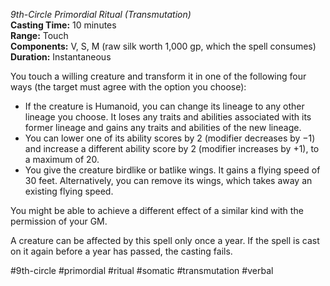 *9th-Circle Primordial Ritual (Transmutation)*  
**Casting Time:** 10 minutes  
**Range:** Touch  
**Components:** V, S, M (raw silk worth 1,000 gp, which the spell consumes)  
**Duration:** Instantaneous

You touch a willing creature and transform it in one of the following four ways (the target must agree with the option you choose):
* If the creature is Humanoid, you can change its lineage to any other lineage you choose. It loses any traits and abilities associated with its former lineage and gains any traits and abilities of the new lineage.
* You can lower one of its ability scores by 2 (modifier decreases by −1) and increase a different ability score by 2 (modifier increases by +1), to a maximum of 20.
* You give the creature birdlike or batlike wings. It gains a flying speed of 30 feet. Alternatively, you can remove its wings, which takes away an existing flying speed.

You might be able to achieve a different effect of a similar kind with the permission of your GM.

A creature can be affected by this spell only once a year. If the spell is cast on it again before a year has passed, the casting fails.

#9th-circle #primordial #ritual #somatic #transmutation #verbal
